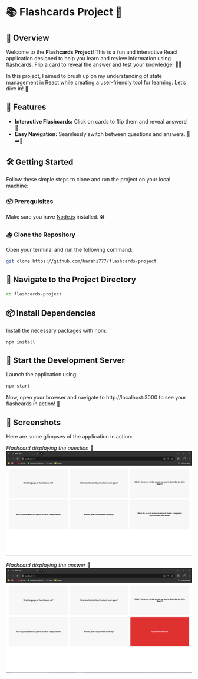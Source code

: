 # 📚 Flashcards Project 🎉

## 🚀 Overview

Welcome to the **Flashcards Project**! This is a fun and interactive React application designed to help you learn and review information using flashcards. Flip a card to reveal the answer and test your knowledge! 🧠✨ 

In this project, I aimed to brush up on my understanding of state management in React while creating a user-friendly tool for learning. Let’s dive in! 🌊

## 🌟 Features

- **Interactive Flashcards:** Click on cards to flip them and reveal answers! 🔄
- **Easy Navigation:** Seamlessly switch between questions and answers. 📖➡️📘

## 🛠️ Getting Started

Follow these simple steps to clone and run the project on your local machine:

### 📦 Prerequisites

Make sure you have [Node.js](https://nodejs.org/) installed. 🛠️

### 📥 Clone the Repository

Open your terminal and run the following command:

```bash
git clone https://github.com/harshi777/flashcards-project
```
## 📂 Navigate to the Project Directory
```bash
cd flashcards-project
``` 
## 📦 Install Dependencies
Install the necessary packages with npm:
```bash
npm install
```
## 🚀 Start the Development Server
Launch the application using:
```bash
npm start
```
Now, open your browser and navigate to http://localhost:3000 to see your flashcards in action! 🎈
## 📸 Screenshots

Here are some glimpses of the application in action:

*Flashcard displaying the question* 🤔
![Flashcard Question](screenshots/fq.png)

*Flashcard displaying the answer* 🎉
![Flashcard Answer](screenshots/fa.png)






